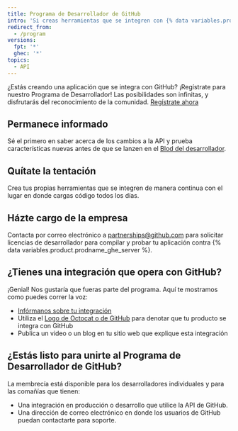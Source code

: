 ```yaml
---
title: Programa de Desarrollador de GitHub
intro: 'Si creas herramientas que se integren con {% data variables.product.prodname_dotcom %}, puedes unirte al Programa de Desarrollador de {% data variables.product.prodname_dotcom %}.'
redirect_from:
  - /program
versions:
  fpt: '*'
  ghec: '*'
topics:
  - API
---
```


¿Estás creando una aplicación que se integra con GitHub? ¡Regístrate para nuestro Programa de Desarrollador! Las posibilidades son infinitas, y disfrutarás del reconocimiento de la comunidad. [Regístrate ahora](https://github.com/developer/register)

## Permanece informado

Sé el primero en saber acerca de los cambios a la API y prueba características nuevas antes de que se lanzen en el [Blod del desarrollador](https://developer.github.com/changes/).

## Quítate la tentación

Crea tus propias herramientas que se integren de manera continua con el lugar en donde cargas código todos los días.

## Házte cargo de la empresa

Contacta por correo electrónico a <a href="mailto:partnerships@github.com">partnerships@github.com</a> para solicitar licencias de desarrollador para compilar y probar tu aplicación contra {% data variables.product.prodname_ghe_server %}.


## ¿Tienes una integración que opera con GitHub?

¡Genial! Nos gustaría que fueras parte del programa. Aquí te mostramos como puedes correr la voz:</p>
* [Infórmanos sobre tu integración](https://support.github.com/contact?tags=rr-general-technical&form[subject]=New+GitHub+Integration)
* Utiliza el [Logo de Octocat o de GitHub](https://github.com/logos) para denotar que tu producto se integra con GitHub
* Publica un video o un blog en tu sitio web que explique esta integración

## ¿Estás listo para unirte al Programa de Desarrollador de GitHub?</h3>

La membrecía está disponible para los desarrolladores individuales y para las comañías que tienen:

* Una integración en producción o desarrollo que utilice la API de GitHub.
* Una dirección de correo electrónico en donde los usuarios de GitHub puedan contactarte para soporte.
